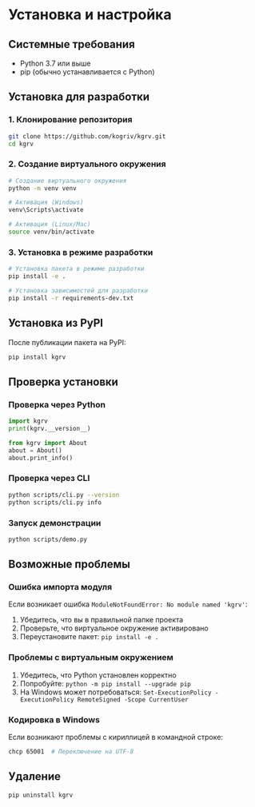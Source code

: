 # Установка и настройка

## Системные требования

- Python 3.7 или выше
- pip (обычно устанавливается с Python)

## Установка для разработки

### 1. Клонирование репозитория

```bash
git clone https://github.com/kogriv/kgrv.git
cd kgrv
```

### 2. Создание виртуального окружения

```bash
# Создание виртуального окружения
python -m venv venv

# Активация (Windows)
venv\Scripts\activate

# Активация (Linux/Mac)
source venv/bin/activate
```

### 3. Установка в режиме разработки

```bash
# Установка пакета в режиме разработки
pip install -e .

# Установка зависимостей для разработки
pip install -r requirements-dev.txt
```

## Установка из PyPI

После публикации пакета на PyPI:

```bash
pip install kgrv
```

## Проверка установки

### Проверка через Python

```python
import kgrv
print(kgrv.__version__)

from kgrv import About
about = About()
about.print_info()
```

### Проверка через CLI

```bash
python scripts/cli.py --version
python scripts/cli.py info
```

### Запуск демонстрации

```bash
python scripts/demo.py
```

## Возможные проблемы

### Ошибка импорта модуля

Если возникает ошибка `ModuleNotFoundError: No module named 'kgrv'`:

1. Убедитесь, что вы в правильной папке проекта
2. Проверьте, что виртуальное окружение активировано
3. Переустановите пакет: `pip install -e .`

### Проблемы с виртуальным окружением

1. Убедитесь, что Python установлен корректно
2. Попробуйте: `python -m pip install --upgrade pip`
3. На Windows может потребоваться: `Set-ExecutionPolicy -ExecutionPolicy RemoteSigned -Scope CurrentUser`

### Кодировка в Windows

Если возникают проблемы с кириллицей в командной строке:

```bash
chcp 65001  # Переключение на UTF-8
```

## Удаление

```bash
pip uninstall kgrv
```
